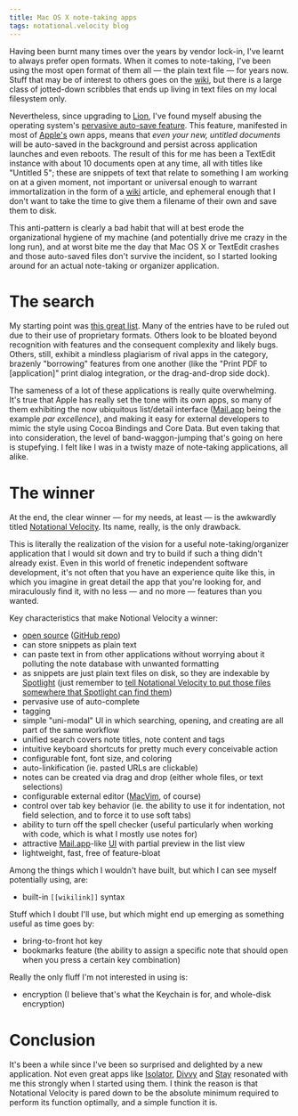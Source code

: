 ```yaml
---
title: Mac OS X note-taking apps
tags: notational.velocity blog
---
```


Having been burnt many times over the years by vendor lock-in, I've learnt to always prefer open formats. When it comes to note-taking, I've been using the most open format of them all — the plain text file — for years now. Stuff that may be of interest to others goes on the [wiki](/wiki/wiki), but there is a large class of jotted-down scribbles that ends up living in text files on my local filesystem only.

Nevertheless, since upgrading to [Lion](/wiki/Lion), I've found myself abusing the operating system's [pervasive auto-save feature](http://support.apple.com/kb/HT4753). This feature, manifested in most of [Apple's](/wiki/Apple%27s) own apps, means that *even your new, untitled documents* will be auto-saved in the background and persist across application launches and even reboots. The result of this for me has been a TextEdit instance with about 10 documents open at any time, all with titles like "Untitled 5"; these are snippets of text that relate to something I am working on at a given moment, not important or universal enough to warrant immortalization in the form of a [wiki](/wiki/wiki) article, and ephemeral enough that I don't want to take the time to give them a filename of their own and save them to disk.

This anti-pattern is clearly a bad habit that will at best erode the organizational hygiene of my machine (and potentially drive me crazy in the long run), and at worst bite me the day that Mac OS X or TextEdit crashes and those auto-saved files don't survive the incident, so I started looking around for an actual note-taking or organizer application.

# The search

My starting point was [this great list](http://mac.appstorm.net/roundups/office-roundups/15-notable-note-taking-apps-for-mac/). Many of the entries have to be ruled out due to their use of proprietary formats. Others look to be bloated beyond recognition with features and the consequent complexity and likely bugs. Others, still, exhibit a mindless plagiarism of rival apps in the category, brazenly "borrowing" features from one another (like the "Print PDF to \[application\]" print dialog integration, or the drag-and-drop side dock).

The sameness of a lot of these applications is really quite overwhelming. It's true that Apple has really set the tone with its own apps, so many of them exhibiting the now ubiquitous list/detail interface ([Mail.app](/wiki/Mail.app) being the example *par excellence*), and making it easy for external developers to mimic the style using Cocoa Bindings and Core Data. But even taking that into consideration, the level of band-waggon-jumping that's going on here is stupefying. I felt like I was in a twisty maze of note-taking applications, all alike.

# The winner

At the end, the clear winner — for my needs, at least — is the awkwardly titled [Notational Velocity](http://notational.net/). Its name, really, is the only drawback.

This is literally the realization of the vision for a useful note-taking/organizer application that I would sit down and try to build if such a thing didn't already exist. Even in this world of frenetic independent software development, it's not often that you have an experience quite like this, in which you imagine in great detail the app that you're looking for, and miraculously find it, with no less — and no more — features than you wanted.

Key characteristics that make Notional Velocity a winner:

-   [open source](/wiki/open_source) ([GitHub repo](https://github.com/scrod/nv))
-   can store snippets as plain text
-   can paste text in from other applications without worrying about it polluting the note database with unwanted formatting
-   as snippets are just plain text files on disk, so they are indexable by [Spotlight](/wiki/Spotlight) (just remember to [tell Notational Velocity to put those files somewhere that Spotlight can find them](http://charliepark.tumblr.com/post/321649657/ive-figured-out-a-way-to-get-notational-velocity))
-   pervasive use of auto-complete
-   tagging
-   simple "uni-modal" UI in which searching, opening, and creating are all part of the same workflow
-   unified search covers note titles, note content and tags
-   intuitive keyboard shortcuts for pretty much every conceivable action
-   configurable font, font size, and coloring
-   auto-linkification (ie. pasted URLs are clickable)
-   notes can be created via drag and drop (either whole files, or text selections)
-   configurable external editor ([MacVim](/wiki/MacVim), of course)
-   control over tab key behavior (ie. the ability to use it for indentation, not field selection, and to force it to use soft tabs)
-   ability to turn off the spell checker (useful particularly when working with code, which is what I mostly use notes for)
-   attractive [Mail.app](/wiki/Mail.app)-like [UI](/wiki/UI) with partial preview in the list view
-   lightweight, fast, free of feature-bloat

Among the things which I wouldn't have built, but which I can see myself potentially using, are:

-   built-in `[[wikilink]]` syntax

Stuff which I doubt I'll use, but which might end up emerging as something useful as time goes by:

-   bring-to-front hot key
-   bookmarks feature (the ability to assign a specific note that should open when you press a certain key combination)

Really the only fluff I'm not interested in using is:

-   encryption (I believe that's what the Keychain is for, and whole-disk encryption)

# Conclusion

It's been a while since I've been so surprised and delighted by a new application. Not even great apps like [Isolator](/wiki/Isolator), [Divvy](/wiki/Divvy) and [Stay](/wiki/Stay) resonated with me this strongly when I started using them. I think the reason is that Notational Velocity is pared down to be the absolute minimum required to perform its function optimally, and a simple function it is.

